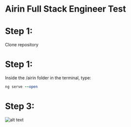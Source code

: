 # Airin Full Stack Engineer Test

# Step 1:
Clone repository

# Step 1:
Inside the /airin folder in the terminal, type: 
```ruby
ng serve --open 
```

# Step 3:
![alt text](https://cdn1.imggmi.com/uploads/2019/10/9/68d55609961ef1c7cded2fadb10f4c6d-full.png)


